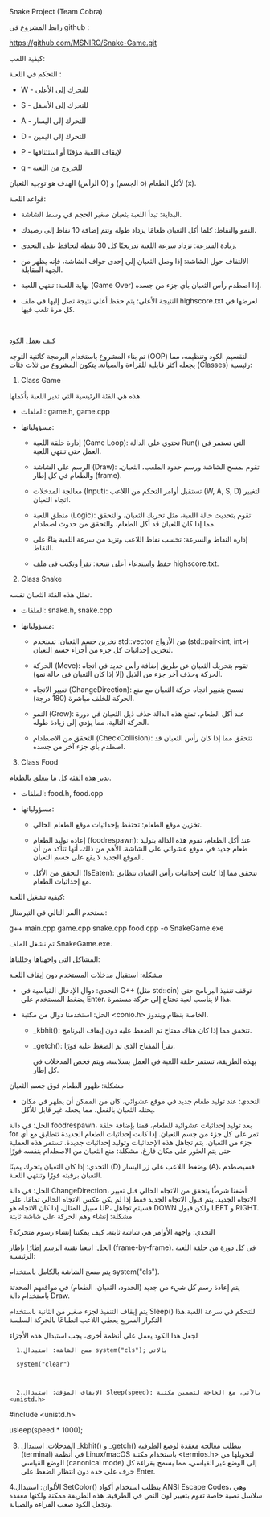 Snake Project (Team Cobra) 

رابط المشروع في github : 

https://github.com/MSNIRO/Snake-Game.git 

 

 كيفية اللعب: 

التحكم في اللعبة : 

* W - للتحرك إلى الأعلى 

* S - للتحرك إلى الأسفل 

* A - للتحرك إلى اليسار 

* D - للتحرك إلى اليمين 

* P - لإيقاف اللعبة مؤقتًا أو استئنافها

* q - للخروج من اللعبة

الهدف هو توجيه الثعبان (الرأس O)   و (الجسم o)  لأكل الطعام (x). 

 

قواعد اللعبة: 

* البداية: تبدأ اللعبة بثعبان صغير الحجم في وسط الشاشة. 

* النمو والنقاط: كلما أكل الثعبان طعامًا يزداد طوله وتتم إضافة 10 نقاط إلى رصيدك. 

* زيادة السرعة: تزداد سرعة اللعبة تدريجيًا كل 30 نقطة لتحافظ على التحدي. 

* الالتفاف حول الشاشة: إذا وصل الثعبان إلى إحدى حواف الشاشة، فإنه يظهر من الجهة المقابلة. 

* نهاية اللعبة: تنتهي اللعبة (Game Over) إذا اصطدم رأس الثعبان بأي جزء من جسده. 

* النتيجة الأعلى: يتم حفظ أعلى نتيجة تصل إليها في ملف highscore.txt لعرضها في كل مرة تلعب فيها. 

️ 

 كيف يعمل الكود 

تم بناء المشروع باستخدام البرمجة كائنية التوجه (OOP) لتقسيم الكود وتنظيمه، مما يجعله أكثر قابلية للقراءة والصيانة. يتكون المشروع من ثلاث فئات (Classes) رئيسية: 

1. Class Game 

هذه هي الفئة الرئيسية التي تدير اللعبة بأكملها. 

* الملفات: game.h, game.cpp 

* مسؤولياتها: 

   * إدارة حلقة اللعبة (Game Loop): تحتوي على الدالة Run() التي تستمر في العمل حتى تنتهي اللعبة. 

   * الرسم على الشاشة (Draw): تقوم بمسح الشاشة ورسم حدود الملعب، الثعبان، والطعام في كل إطار (frame). 

   * معالجة المدخلات (Input): تستقبل أوامر التحكم من اللاعب (W, A, S, D) لتغيير اتجاه الثعبان. 

   * منطق اللعبة (Logic): تقوم بتحديث حالة اللعبة، مثل تحريك الثعبان، والتحقق مما إذا كان الثعبان قد أكل الطعام، والتحقق من حدوث اصطدام. 

   * إدارة النقاط والسرعة: تحسب نقاط اللاعب وتزيد من سرعة اللعبة بناءً على النقاط. 

   * حفظ واستدعاء أعلى نتيجة: تقرأ وتكتب في ملف highscore.txt. 

2. Class Snake 

تمثل هذه الفئة الثعبان نفسه. 

* الملفات: snake.h, snake.cpp 

* مسؤولياتها: 

   * تخزين جسم الثعبان: تستخدم std::vector من الأزواج (std::pair<int, int>) لتخزين إحداثيات كل جزء من أجزاء جسم الثعبان. 

   * الحركة (Move): تقوم بتحريك الثعبان عن طريق إضافة رأس جديد في اتجاه الحركة وحذف آخر جزء من الذيل (إلا إذا كان الثعبان في حالة نمو). 

   * تغيير الاتجاه (ChangeDirection): تسمح بتغيير اتجاه حركة الثعبان مع منع الحركة للخلف مباشرة (180 درجة). 

   * النمو (Grow): عند أكل الطعام، تمنع هذه الدالة حذف ذيل الثعبان في دورة الحركة التالية، مما يؤدي إلى زيادة طوله. 

   * التحقق من الاصطدام (CheckCollision): تتحقق مما إذا كان رأس الثعبان قد اصطدم بأي جزء آخر من جسده. 

3. Class Food 

تدير هذه الفئة كل ما يتعلق بالطعام. 

* الملفات: food.h, food.cpp 

* مسؤولياتها: 

   * تخزين موقع الطعام: تحتفظ بإحداثيات موقع الطعام الحالي. 

   * إعادة توليد الطعام (foodrespawn): عند أكل الطعام، تقوم هذه الدالة بتوليد طعام جديد في موقع عشوائي على الشاشة. الأهم من ذلك، أنها تتأكد من أن الموقع الجديد لا يقع على جسم الثعبان. 

   * التحقق من الأكل (IsEaten): تتحقق مما إذا كانت إحداثيات رأس الثعبان تتطابق مع إحداثيات الطعام. 

 

كيفية تشغيل اللعبة: 

نستخدم األمر التالي في التيرمنال: 

g++ main.cpp game.cpp snake.cpp food.cpp -o SnakeGame.exe 

ثم نشغل الملف SnakeGame.exe. 

 

 

 المشاكل التي واجهناها وحللناها: 

مشكلة: استقبال مدخلات المستخدم دون إيقاف اللعبة 

* التحدي: دوال الإدخال القياسية في C++ (مثل std::cin) توقف تنفيذ البرنامج حتى يضغط المستخدم على Enter. هذا لا يناسب لعبة تحتاج إلى حركة مستمرة. 

* الحل: استخدمنا دوال من مكتبة <conio.h> الخاصة بنظام ويندوز. 

   * _kbhit(): تتحقق مما إذا كان هناك مفتاح تم الضغط عليه دون إيقاف البرنامج. 

   * _getch(): تقرأ المفتاح الذي تم الضغط عليه فورًا. 

     بهذه الطريقة، تستمر حلقة اللعبة في العمل بسلاسة، ويتم فحص المدخلات في كل إطار. 

مشكلة: ظهور الطعام فوق جسم الثعبان 

* التحدي: عند توليد طعام جديد في موقع عشوائي، كان من الممكن أن يظهر في مكان يحتله الثعبان بالفعل، مما يجعله غير قابل للأكل. 

 

الحل: في دالة foodrespawn، بعد توليد إحداثيات عشوائية للطعام، قمنا بإضافة حلقة for تمر على كل جزء من جسم الثعبان. إذا كانت إحداثيات الطعام الجديدة تتطابق مع أي جزء من الثعبان، يتم تجاهل هذه الإحداثيات وتوليد إحداثيات جديدة. تستمر هذه العملية حتى يتم العثور على مكان فارغ. مشكلة: منع الثعبان من الاصطدام بنفسه فورًا 

 

التحدي: إذا كان الثعبان يتحرك يمينًا (D) وضغط اللاعب على زر اليسار (A)، فسيصطدم الثعبان برقبته فورًا وتنتهي اللعبة.  

 

الحل: في دالة ChangeDirection، أضفنا شرطًا يتحقق من الاتجاه الحالي قبل تغيير الاتجاه الجديد. يتم قبول الاتجاه الجديد فقط إذا لم يكن عكس الاتجاه الحالي تمامًا. على سبيل المثال، إذا كان الاتجاه هو UP، فسيتم تجاهل DOWN ولكن قبول LEFT و RIGHT. مشكلة: إنشاء وهم الحركة على شاشة ثابتة 

 

التحدي: واجهة الأوامر هي شاشة ثابتة. كيف يمكننا إنشاء رسوم متحركة؟ 

الحل: اتبعنا تقنية الرسم إطارًا بإطار (frame-by-frame). في كل دورة من حلقة اللعبة الرئيسية: 

يتم مسح الشاشة بالكامل باستخدام system("cls"). 

يتم إعادة رسم كل شيء من جديد (الحدود، الثعبان، الطعام) في مواقعهم المحدثة باستخدام دالة Draw. 

يتم إيقاف التنفيذ لجزء صغير من الثانية باستخدام Sleep() للتحكم في سرعة اللعبة.هذا التكرار السريع يعطي اللاعب انطباعًا بالحركة السلسة  

 

 

 

 

 

 لجعل هذا الكود يعمل على أنظمة أخرى، يجب استبدال هذه الأجزاء  

 

 

      1.مسح الشاشة: استبدال system("cls"); بالاتي 

      system("clear")  

 

      2.الإيقاف المؤقت: استبدال Sleep(speed); بالآتي، مع الحاجة لتضمين مكتبة <unistd.h>  

#include <unistd.h> 

 usleep(speed * 1000); 

 

3. المدخلات: استبدال _kbhit() و _getch() يتطلب معالجة معقدة لوضع الطرفية (terminal)
في أنظمة Linux/macOS باستخدام مكتبة <termios.h> لتحويلها من الوضع القياسي   (canonical mode) إلى الوضع غير القياسي، مما يسمح بقراءة كل حرف على حدة دون انتظار الضغط على Enter. 

 

 

4.الألوان: استبدال SetColor() يتطلب استخدام أكواد ANSI Escape Codes، وهي سلاسل نصية خاصة تقوم بتغيير لون النص في الطرفية. هذه الطريقة ممكنة ولكنها معقدة وتجعل الكود صعب القراءة والصيانة. 
